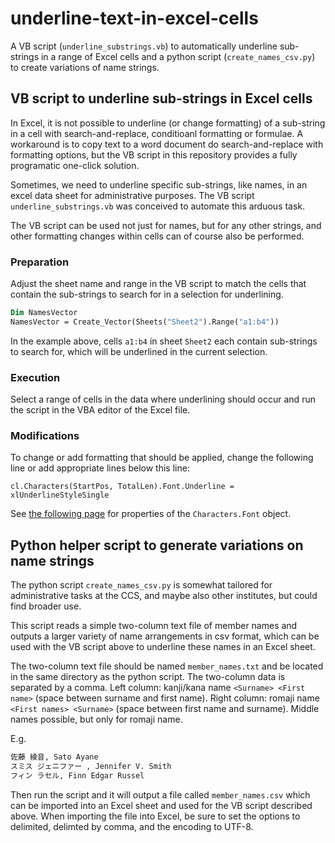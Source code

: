 # underline-text-in-excel-cells

A VB script (`underline_substrings.vb`) to automatically underline sub-strings in a range of Excel cells and a python script (`create_names_csv.py`) to create variations of name strings.

## VB script to underline sub-strings in Excel cells

In Excel, it is not possible to underline (or change formatting) of a sub-string in a cell with search-and-replace, conditioanl formatting or formulae.
A workaround is to copy text to a word document do search-and-replace with formatting options, but the VB script in this repository provides a fully programatic one-click solution.

Sometimes, we need to underline specific sub-strings, like names, in an excel data sheet for administrative purposes. The VB script `underline_substrings.vb` was conceived to automate this arduous task.

The VB script can be used not just for names, but for any other strings, and other formatting changes within cells can of course also be performed.

### Preparation

Adjust the sheet name and range in the VB script to match the cells that contain the sub-strings to search for in a selection for underlining.

```vb
Dim NamesVector
NamesVector = Create_Vector(Sheets("Sheet2").Range("a1:b4"))
```

In the example above, cells `a1:b4` in sheet `Sheet2` each contain sub-strings to search for, which will be underlined in the current selection.

### Execution

Select a range of cells in the data where underlining should occur and run the script in the VBA editor of the Excel file.

### Modifications

To change or add formatting that should be applied, change the following line or add appropriate lines below this line:

```
cl.Characters(StartPos, TotalLen).Font.Underline = xlUnderlineStyleSingle
```

See [the following page](https://docs.microsoft.com/en-us/office/vba/api/excel.font(object)) for properties of the `Characters.Font` object.

## Python helper script to generate variations on name strings

The python script `create_names_csv.py` is somewhat tailored for administrative tasks at the CCS, and maybe also other institutes, but could find broader use.

This script reads a simple two-column text file of member names and outputs a larger variety of name arrangements in csv format, which can be used with the VB script above to underline these names in an Excel sheet.

The two-column text file should be named `member_names.txt` and be located in the same directory as the python script. The two-column data is separated by a comma. Left column: kanji/kana name `<Surname> <First name>` (space between surname and first name). Right column: romaji name `<First names> <Surname>` (space between first name and surname). Middle names possible, but only for romaji name.

E.g.
```txt
佐藤 綾音, Sato Ayane
スミス ジェニファー , Jennifer V. Smith
フィン ラセル, Finn Edgar Russel
```

Then run the script and it will output a file called `member_names.csv` which can be imported into an Excel sheet and used for the VB script described above.
When importing the file into Excel, be sure to set the options to delimited, delimted by comma, and the encoding to UTF-8.

